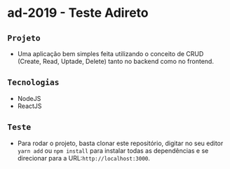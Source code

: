 # ad-2019 - Teste Adireto

## `Projeto`
- Uma aplicação bem simples feita utilizando o conceito de CRUD (Create, Read, Uptade, Delete) tanto no backend como no frontend.

## `Tecnologias`
- NodeJS
- ReactJS

## `Teste`
- Para rodar o projeto, basta clonar este repositório, digitar no seu editor `yarn add` ou `npm install` para instalar todas as dependências e se direcionar para a URL:`http://localhost:3000`.
